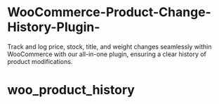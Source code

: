 # WooCommerce-Product-Change-History-Plugin-
Track and log price, stock, title, and weight changes seamlessly within WooCommerce with our all-in-one plugin, ensuring a clear history of product modifications.
# woo_product_history

